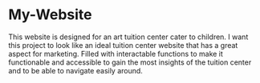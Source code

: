 # My-Website
This website is designed for an art tuition center cater to children. I want this project to look like an ideal tuition center website that has a great aspect for marketing. Filled with interactable functions to make it functionable and accessible to gain the most insights of the tuition center and to be able to navigate easily around.
